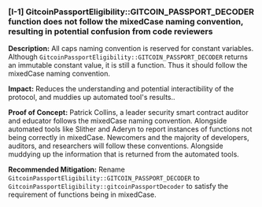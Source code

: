 ### [I-1] GitcoinPassportEligibility::GITCOIN_PASSPORT_DECODER function does not follow the mixedCase naming convention, resulting in potential confusion from code reviewers

**Description:** All caps naming convention is reserved for constant variables. Although `GitcoinPassportEligibility::GITCOIN_PASSPORT_DECODER` returns an immutable constant value, it is still a function. Thus it should follow the mixedCase naming convention.

**Impact:** Reduces the understanding and potential interactibility of the protocol, and muddies up automated tool's results..

**Proof of Concept:** Patrick Collins, a leader security smart contract auditor and educator follows the mixedCase naming convention. Alongside automated tools like Slither and Aderyn to report instances of functions not being correctly in mixedCase. Newcomers and the majority of developers, auditors, and researchers will follow these conventions. Alongside muddying up the information that is returned from the automated tools.

**Recommended Mitigation:** Rename `GitcoinPassportEligibility::GITCOIN_PASSPORT_DECODER` to `GitcoinPassportEligibility::gitcoinPassportDecoder` to satisfy the requirement of functions being in mixedCase.